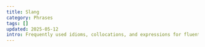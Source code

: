 ```yaml
---
title: Slang
category: Phrases
tags: []
updated: 2025-05-12
intro: Frequently used idioms, collocations, and expressions for fluent communication.
---
```

